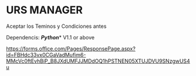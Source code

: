 # URS MANAGER
Aceptar los Teminos y Condiciones antes

Dependencis: ***Python**** V1.1 or above



https://forms.office.com/Pages/ResponsePage.aspx?id=FBHdc33vx0CGaVadMufim6-MMcVc0ftEvhBiP_B8JXdUMFJJMDdOQ1hPSTNEN05XTUJDVU9SNzgwUS4u

